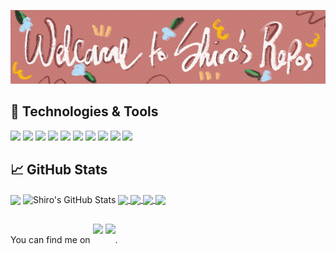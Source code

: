 [![Header](https://raw.githubusercontent.com/shirosheroics/shirosheroics/main/readme_header.gif "Header")](https://shirosheroics.github.io/ShorookPortfolio/demo)
## 🔧 Technologies & Tools
![](https://img.shields.io/badge/OS-Mac-informational?style=flat&logo=macOS&logoColor=white&color=ff8c00)
![](https://img.shields.io/badge/Editor-VS_CODE-informational?style=flat&logo=Visual-Studio-Code&logoColor=white&color=ff8c00)
![](https://img.shields.io/badge/Code-Python-informational?style=flat&logo=python&logoColor=white&color=ff8c00)
![](https://img.shields.io/badge/Code-JavaScript-informational?style=flat&logo=javascript&logoColor=white&color=ff8c00)
![](https://img.shields.io/badge/Code-Django-informational?style=flat&logo=Django&logoColor=white&color=ff8c00)
![](https://img.shields.io/badge/Code-React-informational?style=flat&logo=react&logoColor=white&color=ff8c00)
![](https://img.shields.io/badge/Tools-PostgreSQL-informational?style=flat&logo=postgresql&logoColor=white&color=ff8c00)
![](https://img.shields.io/badge/Tools-Docker-informational?style=flat&logo=docker&logoColor=white&color=ff8c00)
![](https://img.shields.io/badge/Tools-Kubernetes-informational?style=flat&logo=kubernetes&logoColor=white&color=ff8c00)
![](https://img.shields.io/badge/Cloud-Digital_Ocean-informational?style=flat&logo=digitalocean&logoColor=white&color=ff8c00)

## &#x1f4c8; GitHub Stats

  <img align="center" src="https://github-readme-stats.vercel.app/api/top-langs/?username=shirosheroics&hide=java,html&title_color=ffffff&text_color=c9cacc&icon_color=2bbc8a&bg_color=1d1f21" />

  <img align="center" src="https://github-readme-stats.vercel.app/api?username=shirosheroics&show_icons=true&line_height=27&count_private=true&title_color=ffffff&text_color=c9cacc&icon_color=ff8c00&bg_color=1d1f21" alt="Shiro's GitHub Stats" />

<a href="https://github.com/shirosheroics/TheWallet-React-Native">
  <img align="center" src="https://github-readme-stats.vercel.app/api/pin/?username=shirosheroics&repo=TheWallet-React-Native&title_color=ffffff&text_color=c9cacc&icon_color=ff8c00&bg_color=1d1f21" />
</a>


<a href="https://github.com/shirosheroics/TheWallet-Django">
  <img align="center" src="https://github-readme-stats.vercel.app/api/pin/?username=shirosheroics&repo=TheWallet-Django&title_color=ffffff&text_color=c9cacc&icon_color=ff8c00&bg_color=1d1f21" />
</a>    

<a href="https://github.com/shirosheroics/ReactJs-GuessingGame">
  <img align="center" src="https://github-readme-stats.vercel.app/api/pin/?username=shirosheroics&repo=ReactJs-GuessingGame&title_color=ffffff&text_color=c9cacc&icon_color=ff8c00&bg_color=1d1f21" />
</a>    

<a href="https://github.com/shirosheroics/Computer-Graphics-OpenGL-Examples">
  <img align="center" src="https://github-readme-stats.vercel.app/api/pin/?username=shirosheroics&repo=Computer-Graphics-OpenGL-Examples&title_color=ffffff&text_color=c9cacc&icon_color=ff8c00&bg_color=1d1f21" />
</a>  
<!-- links to social media icons -->

<!-- Actual text -->
##


You can find me on <a href="https://twitter.com/shirosheroics"><img src="https://cdn2.iconfinder.com/data/icons/social-media-2285/512/1_Twitter3_colored_svg-512.png" style="height: 30px; width:30ps; margin-bottom:15px;"></a> <a href="https://www.linkedin.com/in/shorook-saleh/"><img src="https://cdn2.iconfinder.com/data/icons/social-media-2285/512/1_Linkedin_unofficial_colored_svg-128.png" style="height: 30px; width:30ps; margin-bottom:15px;"></a>.

<!-- Icons -->

[1.2]: https://cdn2.iconfinder.com/data/icons/social-media-2285/62/1_Twitter3_colored_svg-62.png 
[2.2]: https://cdn2.iconfinder.com/data/icons/social-media-2285/512/1_Linkedin_unofficial_colored_svg-128.png 

<!-- Links to your social media accounts -->

[1]: https://twitter.com/shirosheroics
[2]: https://www.linkedin.com/in/shorook-saleh/

